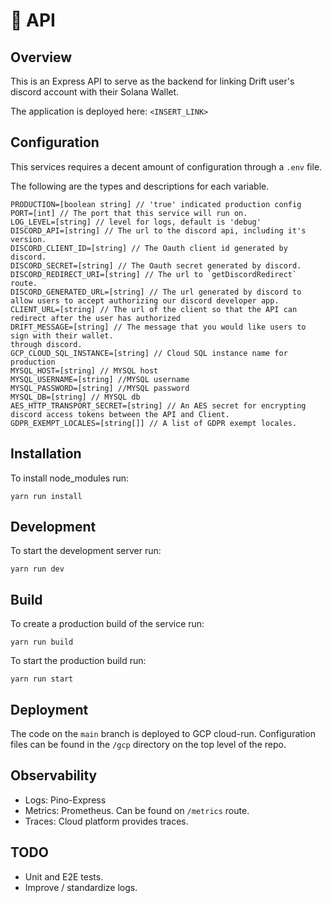 # 🦾 API

## Overview

This is an Express API to serve as the backend for linking Drift user's discord account with their Solana Wallet.

The application is deployed here: `<INSERT_LINK>`

## Configuration

This services requires a decent amount of configuration through a `.env` file.

The following are the types and descriptions for each variable.

```
PRODUCTION=[boolean string] // 'true' indicated production config
PORT=[int] // The port that this service will run on.
LOG_LEVEL=[string] // level for logs, default is 'debug'
DISCORD_API=[string] // The url to the discord api, including it's version.
DISCORD_CLIENT_ID=[string] // The Oauth client id generated by discord.
DISCORD_SECRET=[string] // The Oauth secret generated by discord.
DISCORD_REDIRECT_URI=[string] // The url to `getDiscordRedirect` route.
DISCORD_GENERATED_URL=[string] // The url generated by discord to allow users to accept authorizing our discord developer app.
CLIENT_URL=[string] // The url of the client so that the API can redirect after the user has authorized
DRIFT_MESSAGE=[string] // The message that you would like users to sign with their wallet.
through discord.
GCP_CLOUD_SQL_INSTANCE=[string] // Cloud SQL instance name for production
MYSQL_HOST=[string] // MYSQL host
MYSQL_USERNAME=[string] //MYSQL username
MYSQL_PASSWORD=[string] //MYSQL password
MYSQL_DB=[string] // MYSQL db
AES_HTTP_TRANSPORT_SECRET=[string] // An AES secret for encrypting discord access tokens between the API and Client.
GDPR_EXEMPT_LOCALES=[string[]] // A list of GDPR exempt locales.
```

## Installation

To install node_modules run:

    yarn run install

## Development

To start the development server run:

    yarn run dev

## Build

To create a production build of the service run:

    yarn run build

To start the production build run:

    yarn run start

## Deployment

The code on the `main` branch is deployed to GCP cloud-run. Configuration files can be found in the `/gcp` directory on the top level of the repo.

## Observability

- Logs: Pino-Express
- Metrics: Prometheus. Can be found on `/metrics` route.
- Traces: Cloud platform provides traces.

## TODO

- Unit and E2E tests.
- Improve / standardize logs.
